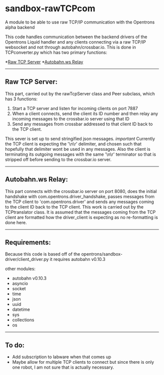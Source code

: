 # sandbox-rawTCPcom
A module to be able to use raw TCP/IP communication with the Opentrons 
alpha backend

This code handles communication between the backend drivers of the 
Opentrons Liquid handler and any clients connecting via a raw TCP/IP 
websocket and not through autobahn/crossbar.io. This is done in 
TCPconverter.py which has two primary functions:

*[Raw TCP Server](#RawTCPServer)
*[Autobahn.ws Relay](#AutobahnwsRelay)


---
## Raw TCP Server:

This part, carried out by the rawTcpServer class and Peer subclass, 
which has 3 functions:

1. Start a TCP server and listen for incoming 
clients on port 7887 
2. When a client connects, send the client its ID 
number and then relay any incoming messages to the crossbar.io server 
using that ID 
3. Send any messages from crossbar addressed to that 
client ID back to the TCP client.

This sever is set up to send stringified json messages. *important* 
Currently the TCP client is expecting the '\n\r' delimiter, and chosen 
such that hopefully that delimiter wont be used in any messages. Also 
the client is terminating its outgoing messages with the same '\n\r' 
terminator so that is stripped off before sending to the crossbar.io 
server.


---
## Autobahn.ws Relay:
This part connects with the crossbar.io server on port 8080, does the 
initial handshake with com.opentrons.driver_handshake, passes messages 
from the TCP client to 'com.opentrons.driver' and sends any messages 
coming to the client ID back to the TCP client. This work is carried out 
by the TCPtranslator class. It is assumed that the messages coming from 
the TCP client are formatted how the driver_client is expecting as no 
re-formatting is done here.

---
## Requirements:

Because this code is based off of the 
opentrons/sandbox-driver/client_driver.py it requires autobahn v0.10.3

other modules:

* autobahn v0.10.3
* asyncio
* socket
* time
* json
* uuid
* datetime
* sys
* collections
* os

---
## To do:
- Add subscription to labware when that comes up 
- Maybe allow for multiple TCP clients to connect but since there is only one robot, I am 
not sure that is actually necessary.
